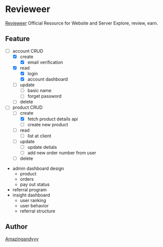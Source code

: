 # Revieweer
[Revieweer](www.revieweer.com) Official Resource for Website and Server
Explore, review, earn.

## Feature

- [ ] account CRUD
  - [x] create
    - [x] email verification
  - [x] read
    - [x] login
    - [x] account dashboard
  - [ ] update
    - [ ] basic name
    - [ ] forget password
  - [ ] delete
- [ ] product CRUD
  - [ ] create
    - [x] fetch product details api
    - [ ] create new product
  - [ ] read
    - [ ] list at client
  - [ ] update
    - [ ] update detials
    - [ ] add new order number from user
  - [ ] delete
- admin dashboard design
  - product
  - orders
  - pay out status
- referral program
- insight dashboard
  - user ranking
  - user behavior
  - referral structure

## Author

[Amazingandyyy](amazingandyyy.github.io)